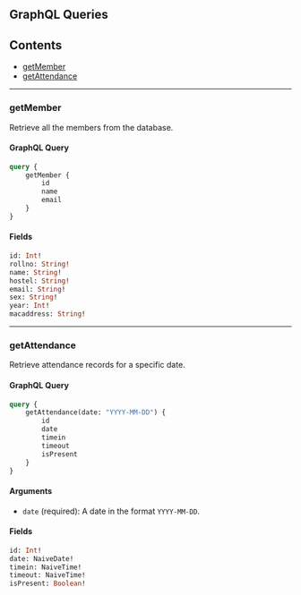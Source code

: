 ## GraphQL Queries

## Contents
- [getMember](#getmember)
- [getAttendance](#getattendance)

---

### getMember
Retrieve all the members from the database.

#### GraphQL Query
```graphql
query {
    getMember {
        id
        name
        email
    }
}
```

#### Fields
```graphql
id: Int!
rollno: String!
name: String!
hostel: String!
email: String!
sex: String!
year: Int!
macaddress: String!
```

---

### getAttendance
Retrieve attendance records for a specific date.

#### GraphQL Query
```graphql
query {
    getAttendance(date: "YYYY-MM-DD") {
        id
        date
        timein
        timeout
        isPresent
    }
}
```

#### Arguments
- `date` (required): A date in the format `YYYY-MM-DD`.

#### Fields
```graphql
id: Int!
date: NaiveDate!
timein: NaiveTime!
timeout: NaiveTime!
isPresent: Boolean!
```
